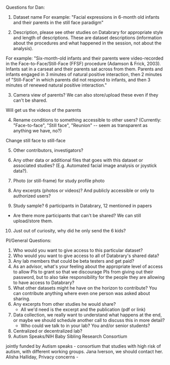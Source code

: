 Questions for Dan:

1. Dataset name
For example: "Facial expressions in 6-month old infants and their parents in the still face paradigm"

2. Description, please see other studies on Databrary for appropriate style and length of descriptions. These are dataset descriptions (information about the procedures and what happened in the session, not about the analysis).

For example: 
"Six-month-old infants and their parents were video-recorded in the Face-to-Face/Still-Face (FFSF) procedure (Adamson & Frick, 2003). Infants sat in a carseat and their parents sat across from them. Parents and infants engaged in 3 minutes of natural positive interaction, then 2 minutes of "Still-Face" in which parents did not respond to infants, and then 3 minutes of renewed natural positive interaction." 

3. Camera view of parents? We can also store/upload these even if they can't be shared.

Will get us the videos of the parents

4. Rename conditions to something accessible to other users? (Currently: "Face-to-face", "Still face", "Reunion" -- seem as transparent as anything we have, no?)

Change still face to still-face

5. Other contributors, investigators?

6. Any other data or additional files that goes with this dataset or associated studies? (E.g. Automated facial image analysis or joystick data?).

7. Photo (or still-frame) for study profile photo

8. Any excerpts (photos or videos)? And publicly accessible or only to authorized users?

9. Study sample? 6 participants in Databrary, 12 mentioned in papers
- Are there more participants that can't be shared? We can still upload/store them.

10. Just out of curiosity, why did he only send the 6 kids? 

PI/General Questions:

1. Who would you want to give access to this particular dataset?
2. Who would you want to give access to all of Databrary's shared data?
3. Any lab members that could be beta testers and get paid?
4. As an advisor, what's your feeling about the appropriate level of access to allow PIs to grant so that we discourage PIs from giving out their password, but to also take responsibility for the people they are allowing to have access to Databrary?
5. What other datasets might he have on the horizon to contribute? You can contribute anything where even one person was asked about sharing.
6. Any excerpts from other studies he would share? 
	- All we'd need is the excerpt and the publication (pdf or link)
7. Data collection, we really want to understand what happens at the end, or maybe we should schedule another call to discuss this in more detail?
	- Who could we talk to in your lab? You and/or senior students?
8. Centralized or decentralized lab?
9. Autism Speaks/NIH Baby Sibling Research Consortium

jointly funded by Autism speaks - consortium that studies with high risk of autism, with different working groups. Jana Iverson, we should contact her. Alisha Halliday, 
Privacy concerns - 
